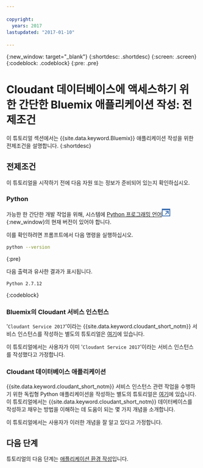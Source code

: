 ```yaml
---

copyright:
  years: 2017
lastupdated: "2017-01-10"

---
```


{:new_window: target="_blank"}
{:shortdesc: .shortdesc}
{:screen: .screen}
{:codeblock: .codeblock}
{:pre: .pre}

<!-- Acrolinx: 2017-01-10 -->

# Cloudant 데이터베이스에 액세스하기 위한 간단한 Bluemix 애플리케이션 작성: 전제조건

이 튜토리얼 섹션에서는 {{site.data.keyword.Bluemix}} 애플리케이션 작성을 위한 전제조건을 설명합니다.
{:shortdesc}

## 전제조건

이 튜토리얼을 시작하기 전에 다음 자원 또는 정보가 준비되어 있는지 확인하십시오. 

### Python

가능한 한 간단한 개발 작업을 위해, 시스템에 [Python 프로그래밍 언어![외부 링크 아이콘](../images/launch-glyph.svg "외부 링크 아이콘")](https://www.python.org/){:new_window}의
현재 버전이 있어야 합니다. 

이를 확인하려면 프롬프트에서 다음 명령을 실행하십시오. 

```sh
python --version
```
{:pre}

다음 출력과 유사한 결과가 표시됩니다. 

```
Python 2.7.12
```
{:codeblock}

<div id="csi"></div>

### Bluemix의 Cloudant 서비스 인스턴스

'`Cloudant Service 2017`'이라는 {{site.data.keyword.cloudant_short_notm}} 서비스 인스턴스를 작성하는
별도의 튜토리얼은 [여기](create_service.html)에 있습니다. 

이 튜토리얼에서는 사용자가 이미 '`Cloudant Service 2017`'이라는 서비스 인스턴스를 작성했다고 가정합니다. 

### Cloudant 데이터베이스 애플리케이션

{{site.data.keyword.cloudant_short_notm}} 서비스 인스턴스 관련 작업을 수행하기 위한 독립형 Python 애플리케이션을 작성하는
별도의 튜토리얼은 [여기](create_database.html)에 있습니다. 이 튜토리얼에서는 {{site.data.keyword.cloudant_short_notm}} 데이터베이스를
작성하고 채우는 방법을 이해하는 데 도움이 되는 몇 가지 개념을 소개합니다. 

이 튜토리얼에서는 사용자가 이러한 개념을 잘 알고 있다고 가정합니다. 

## 다음 단계

튜토리얼의 다음 단계는 [애플리케이션 환경 작성](create_bmxapp_appenv.html)입니다. 
